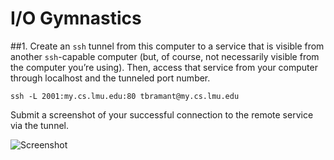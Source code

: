 I/O Gymnastics
==========

##1. Create an `ssh` tunnel from this computer to a service that is visible from another `ssh`-capable computer (but, of course, not necessarily visible from the computer you’re using). Then, access that service from your computer through localhost and the tunneled port number. 

    ssh -L 2001:my.cs.lmu.edu:80 tbramant@my.cs.lmu.edu

Submit a screenshot of your successful connection to the remote service via the tunnel.

![Screenshot](https://raw.github.com/jadengore/cmsi387/master/homework/shell-gymnastics/ssh-tunnel.png)

